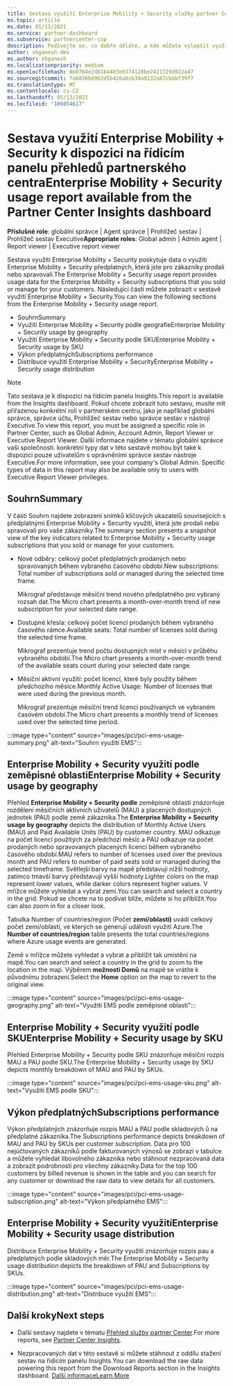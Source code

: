 ```yaml
---
title: Sestava využití Enterprise Mobility + Security služby partner Center Insights
ms.topic: article
ms.date: 01/11/2021
ms.service: partner-dashboard
ms.subservice: partnercenter-csp
description: Podívejte se, co dobře děláte, a kde můžete vylepšit využití Enterprise Mobility + Security předplatných, která pro vaše zákazníky prodáváte nebo spravujete.
author: shganesh-dev
ms.author: shganesh
ms.localizationpriority: medium
ms.openlocfilehash: 8b0784e2d81b4483eb374120be2411729d922a47
ms.sourcegitcommit: 7a6836bd962d5b426a8cb34a9132a87cbbbf39f7
ms.translationtype: MT
ms.contentlocale: cs-CZ
ms.lasthandoff: 05/13/2021
ms.locfileid: "109854617"
---
```

# <a name="enterprise-mobility--security-usage-report-available-from-the-partner-center-insights-dashboard"></a><span data-ttu-id="7a371-103">Sestava využití Enterprise Mobility + Security k dispozici na řídicím panelu přehledů partnerského centra</span><span class="sxs-lookup"><span data-stu-id="7a371-103">Enterprise Mobility + Security usage report available from the Partner Center Insights dashboard</span></span>

<span data-ttu-id="7a371-104">**Příslušné role**: globální správce | Agent správce | Prohlížeč sestav | Prohlížeč sestav Executive</span><span class="sxs-lookup"><span data-stu-id="7a371-104">**Appropriate roles**: Global admin | Admin agent | Report viewer | Executive report viewer</span></span>

<span data-ttu-id="7a371-105">Sestava využití Enterprise Mobility + Security poskytuje data o využití Enterprise Mobility + Security předplatných, která jste pro zákazníky prodali nebo spravovali.</span><span class="sxs-lookup"><span data-stu-id="7a371-105">The Enterprise Mobility + Security usage report provides usage data for the Enterprise Mobility + Security subscriptions that you sold or manage for your customers.</span></span> <span data-ttu-id="7a371-106">Následující části můžete zobrazit v sestavě využití Enterprise Mobility + Security.</span><span class="sxs-lookup"><span data-stu-id="7a371-106">You can view the following sections from the Enterprise Mobility + Security usage report.</span></span>

- <span data-ttu-id="7a371-107">Souhrn</span><span class="sxs-lookup"><span data-stu-id="7a371-107">Summary</span></span>
- <span data-ttu-id="7a371-108">Využití Enterprise Mobility + Security podle geografie</span><span class="sxs-lookup"><span data-stu-id="7a371-108">Enterprise Mobility + Security usage by geography</span></span>
- <span data-ttu-id="7a371-109">Využití Enterprise Mobility + Security podle SKU</span><span class="sxs-lookup"><span data-stu-id="7a371-109">Enterprise Mobility + Security usage by SKU</span></span>
- <span data-ttu-id="7a371-110">Výkon předplatných</span><span class="sxs-lookup"><span data-stu-id="7a371-110">Subscriptions performance</span></span>
- <span data-ttu-id="7a371-111">Distribuce využití Enterprise Mobility + Security</span><span class="sxs-lookup"><span data-stu-id="7a371-111">Enterprise Mobility + Security usage distribution</span></span>

 > [!NOTE]
 > <span data-ttu-id="7a371-112">Tato sestava je k dispozici na řídicím panelu Insights.</span><span class="sxs-lookup"><span data-stu-id="7a371-112">This report is available from the Insights dashboard.</span></span> <span data-ttu-id="7a371-113">Pokud chcete zobrazit tuto sestavu, musíte mít přiřazenou konkrétní roli v partnerském centru, jako je například globální správce, správce účtu, Prohlížeč sestav nebo správce sestav v nástroji Executive.</span><span class="sxs-lookup"><span data-stu-id="7a371-113">To view this report, you must be assigned a specific role in Partner Center, such as Global Admin, Account Admin, Report Viewer or Executive Report Viewer.</span></span> <span data-ttu-id="7a371-114">Další informace najdete v tématu globální správce vaší společnosti. konkrétní typy dat v této sestavě mohou být také k dispozici pouze uživatelům s oprávněními správce sestav nástroje Executive.</span><span class="sxs-lookup"><span data-stu-id="7a371-114">For more information, see your company's Global Admin. Specific types of data in this report may also be available only to users with Executive Report Viewer privileges.</span></span>

## <a name="summary"></a><span data-ttu-id="7a371-115">Souhrn</span><span class="sxs-lookup"><span data-stu-id="7a371-115">Summary</span></span>

<span data-ttu-id="7a371-116">V části Souhrn najdete zobrazení snímků klíčových ukazatelů souvisejících s předplatnými Enterprise Mobility + Security využití, která jste prodali nebo spravovali pro vaše zákazníky.</span><span class="sxs-lookup"><span data-stu-id="7a371-116">The summary section presents a snapshot view of the key indicators related to Enterprise Mobility + Security usage subscriptions that you sold or manage for your customers.</span></span> 

- <span data-ttu-id="7a371-117">Nové odběry: celkový počet předplatných prodaných nebo spravovaných během vybraného časového období.</span><span class="sxs-lookup"><span data-stu-id="7a371-117">New subscriptions: Total number of subscriptions sold or managed during the selected time frame.</span></span>

   <span data-ttu-id="7a371-118">Mikrograf představuje měsíční trend nového předplatného pro vybraný rozsah dat.</span><span class="sxs-lookup"><span data-stu-id="7a371-118">The Micro chart presents a month-over-month trend of new subscription for your selected date range.</span></span>

- <span data-ttu-id="7a371-119">Dostupné křesla: celkový počet licencí prodaných během vybraného časového rámce.</span><span class="sxs-lookup"><span data-stu-id="7a371-119">Available seats: Total number of licenses sold during the selected time frame.</span></span>

   <span data-ttu-id="7a371-120">Mikrograf prezentuje trend počtu dostupných míst v měsíci v průběhu vybraného období.</span><span class="sxs-lookup"><span data-stu-id="7a371-120">The Micro chart presents a month-over-month trend of the available seats count during your selected date range.</span></span>

- <span data-ttu-id="7a371-121">Měsíční aktivní využití: počet licencí, které byly použity během předchozího měsíce.</span><span class="sxs-lookup"><span data-stu-id="7a371-121">Monthly Active Usage: Number of licenses that were used during the previous month.</span></span>

   <span data-ttu-id="7a371-122">Mikrograf prezentuje měsíční trend licencí používaných ve vybraném časovém období.</span><span class="sxs-lookup"><span data-stu-id="7a371-122">The Micro chart presents a monthly trend of licenses used over the selected time period.</span></span>

:::image type="content" source="images/pci/pci-ems-usage-summary.png" alt-text="Souhrn využití EMS":::

## <a name="enterprise-mobility--security-usage-by-geography"></a><span data-ttu-id="7a371-124">Enterprise Mobility + Security využití podle zeměpisné oblasti</span><span class="sxs-lookup"><span data-stu-id="7a371-124">Enterprise Mobility + Security usage by geography</span></span>

<span data-ttu-id="7a371-125">Přehled **Enterprise Mobility + Security podle** zeměpisné oblasti znázorňuje rozdělení měsíčních aktivních uživatelů (MAU) a placených dostupných jednotek (PAU) podle země zákazníka.</span><span class="sxs-lookup"><span data-stu-id="7a371-125">The **Enterprise Mobility + Security usage by geography** depicts the distribution of Monthly Active Users (MAU) and Paid Available Units (PAU) by customer country.</span></span> <span data-ttu-id="7a371-126">MAU odkazuje na počet licencí použitých za předchozí měsíc a PAU odkazuje na počet prodaných nebo spravovaných placených licencí během vybraného časového období.</span><span class="sxs-lookup"><span data-stu-id="7a371-126">MAU refers to number of licenses used over the previous month and PAU refers to number of paid seats sold or managed during the selected timeframe.</span></span> <span data-ttu-id="7a371-127">Světlejší barvy na mapě představují nižší hodnoty, zatímco tmavší barvy představují vyšší hodnoty.</span><span class="sxs-lookup"><span data-stu-id="7a371-127">Lighter colors on the map represent lower values, while darker colors represent higher values.</span></span> <span data-ttu-id="7a371-128">V mřížce můžete vyhledat a vybrat zemi.</span><span class="sxs-lookup"><span data-stu-id="7a371-128">You can search and select a country in the grid.</span></span> <span data-ttu-id="7a371-129">Pokud se chcete na to podívat blíže, můžete si ho přiblížit.</span><span class="sxs-lookup"><span data-stu-id="7a371-129">You can also zoom in for a closer look.</span></span>

<span data-ttu-id="7a371-130">Tabulka Number of countries/region (Počet **zemí/oblastí)** uvádí celkový počet zemí/oblastí, ve kterých se generují události využití Azure.</span><span class="sxs-lookup"><span data-stu-id="7a371-130">The **Number of countries/region** table presents the total countries/regions where Azure usage events are generated.</span></span>

<span data-ttu-id="7a371-131">Země v mřížce můžete vyhledat a vybrat a přiblížit tak umístění na mapě.</span><span class="sxs-lookup"><span data-stu-id="7a371-131">You can search and select a country in the grid to zoom to the location in the map.</span></span> <span data-ttu-id="7a371-132">Výběrem **možnosti Domů** na mapě se vrátíte k původnímu zobrazení.</span><span class="sxs-lookup"><span data-stu-id="7a371-132">Select the **Home** option on the map to revert to the original view.</span></span>

:::image type="content" source="images/pci/pci-ems-usage-geography.png" alt-text="Využití EMS podle zeměpisné oblasti":::

## <a name="enterprise-mobility--security-usage-by-sku"></a><span data-ttu-id="7a371-134">Enterprise Mobility + Security využití podle SKU</span><span class="sxs-lookup"><span data-stu-id="7a371-134">Enterprise Mobility + Security usage by SKU</span></span>

<span data-ttu-id="7a371-135">Přehled Enterprise Mobility + Security podle SKU znázorňuje měsíční rozpis MAU a PAU podle SKU.</span><span class="sxs-lookup"><span data-stu-id="7a371-135">The Enterprise Mobility + Security usage by SKU depicts monthly breakdown of MAU and PAU by SKUs.</span></span>

:::image type="content" source="images/pci/pci-ems-usage-sku.png" alt-text="Využití EMS podle SKU":::

## <a name="subscriptions-performance"></a><span data-ttu-id="7a371-137">Výkon předplatných</span><span class="sxs-lookup"><span data-stu-id="7a371-137">Subscriptions performance</span></span>

<span data-ttu-id="7a371-138">Výkon předplatných znázorňuje rozpis MAU a PAU podle skladových ů na předplatné zákazníka.</span><span class="sxs-lookup"><span data-stu-id="7a371-138">The Subscriptions performance depicts breakdown of MAU and PAU by SKUs per customer subscription.</span></span> <span data-ttu-id="7a371-139">Data pro 100 nejúčtovaných zákazníků podle fakturovaných výnosů se zobrazí v tabulce a můžete vyhledat libovolného zákazníka nebo stáhnout nezpracovaná data a zobrazit podrobnosti pro všechny zákazníky.</span><span class="sxs-lookup"><span data-stu-id="7a371-139">Data for the top 100 customers by billed revenue is shown in the table and you can search for any customer or download the raw data to view details for all customers.</span></span>

:::image type="content" source="images/pci/pci-ems-usage-subscription.png" alt-text="Výkon předplatného EMS":::

## <a name="enterprise-mobility--security-usage-distribution"></a><span data-ttu-id="7a371-141">Enterprise Mobility + Security využití</span><span class="sxs-lookup"><span data-stu-id="7a371-141">Enterprise Mobility + Security usage distribution</span></span>

<span data-ttu-id="7a371-142">Distribuce Enterprise Mobility + Security využití znázorňuje rozpis pau a předplatných podle skladových měr.</span><span class="sxs-lookup"><span data-stu-id="7a371-142">The Enterprise Mobility + Security usage distribution depicts the breakdown of PAU and Subscriptions by SKUs.</span></span>

:::image type="content" source="images/pci/pci-ems-usage-distribution.png" alt-text="Distribuce využití EMS":::

## <a name="next-steps"></a><span data-ttu-id="7a371-144">Další kroky</span><span class="sxs-lookup"><span data-stu-id="7a371-144">Next steps</span></span>

- <span data-ttu-id="7a371-145">Další sestavy najdete v tématu [Přehled služby partner Center](partner-center-insights.md).</span><span class="sxs-lookup"><span data-stu-id="7a371-145">For more reports, see [Partner Center Insights](partner-center-insights.md).</span></span>

- <span data-ttu-id="7a371-146">Nezpracovaných dat v této sestavě si můžete stáhnout z oddílu stažení sestav na řídicím panelu Insights.</span><span class="sxs-lookup"><span data-stu-id="7a371-146">You can download the raw data powering this report from the Download Reports section in the Insights dashboard.</span></span> [<span data-ttu-id="7a371-147">Další informace</span><span class="sxs-lookup"><span data-stu-id="7a371-147">Learn More</span></span>](pci-download-reports.md) 
